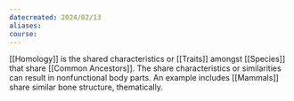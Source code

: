 ```yaml
---
datecreated: 2024/02/13
aliases: 
course:
---
```

[[Homology]] is the shared characteristics or [[Traits]] amongst [[Species]] that share [[Common Ancestors]]. The share characteristics or similarities can result in nonfunctional body parts. An example includes [[Mammals]] share similar bone structure, thematically.